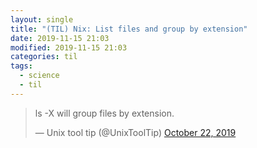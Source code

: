 ```yaml
---
layout: single
title: "(TIL) Nix: List files and group by extension"
date: 2019-11-15 21:03
modified: 2019-11-15 21:03
categories: til
tags:
  - science
  - til
---
```


<blockquote class="twitter-tweet">
<p lang="en" dir="ltr">ls -X will group files by extension.</p>
&mdash; Unix tool tip (@UnixToolTip)
<a href="https://twitter.com/UnixToolTip/status/1186683691642298368?ref_src=twsrc%5Etfw">October 22, 2019</a>
</blockquote>
<script async src="https://platform.twitter.com/widgets.js" charset="utf-8"></script>
